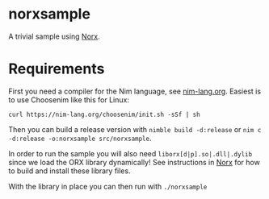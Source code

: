 # norxsample
A trivial sample using [Norx](https://github.com/tankfeud/norx).


# Requirements
First you need a compiler for the Nim language, see [nim-lang.org](https://nim-lang.org).
Easiest is to use Choosenim like this for Linux:

    curl https://nim-lang.org/choosenim/init.sh -sSf | sh

Then you can build a release version with `nimble build -d:release` or `nim c -d:release -o:norxsample src/norxsample`.

In order to run the sample you will also need `liborx[d|p].so|.dll|.dylib` since we load the ORX library dynamically!
See instructions in [Norx](https://github.com/tankfeud/norx) for how to build and install these library files.

With the library in place you can then run with `./norxsample`

